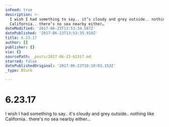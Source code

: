```yaml
---
inFeed: true
description: >-
  I wish I had something to say.. it’s cloudy and grey outside.. nothing like
  California.. there’s no sea nearby either… 
dateModified: '2017-06-23T13:53:34.587Z'
datePublished: '2017-06-23T13:53:35.910Z'
title: 6.23.17
author: []
publisher: {}
via: {}
sourcePath: _posts/2017-06-23-62317.md
starred: false
datePublishedOriginal: '2017-06-23T10:10:03.153Z'
_type: Blurb

---
```

# 6.23.17

I wish I had something to say.. it's cloudy and grey outside.. nothing like California.. there's no sea nearby either...